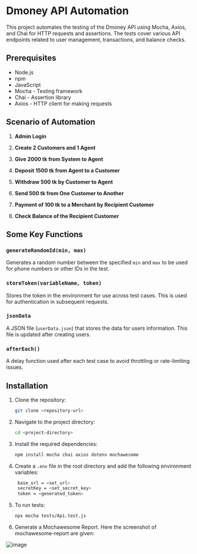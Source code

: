 # Dmoney API Automation

This project automates the testing of the Dmoney API using Mocha, Axios, and Chai for HTTP requests and assertions. The tests cover various API endpoints related to user management, transactions, and balance checks.

## Prerequisites

- Node.js
- npm
- JavaScript
- Mocha - Testing framework
- Chai - Assertion library
- Axios - HTTP client for making requests

## Scenario of Automation

1. **Admin Login**

2. **Create 2 Customers and 1 Agent**

3. **Give 2000 tk from System to Agent**

4. **Deposit 1500 tk from Agent to a Customer**

5. **Withdraw 500 tk by Customer to Agent**

6. **Send 500 tk from One Customer to Another**

7. **Payment of 100 tk to a Merchant by Recipient Customer**

8. **Check Balance of the Recipient Customer**

## Some Key Functions

### `generateRandomId(min, max)`
Generates a random number between the specified `min` and `max` to be used for phone numbers or other IDs in the test.

### `storeToken(variableName, token)`
Stores the token in the environment for use across test cases. This is used for authentication in subsequent requests.

### `jsonData`
A JSON file (`userData.json`) that stores the data for users information. This file is updated after creating users.

### `afterEach()`
A delay function used after each test case to avoid throttling or rate-limiting issues.

## Installation

1. Clone the repository:

    ```bash
    git clone <repository-url>
    ```

2. Navigate to the project directory:

    ```bash
    cd <project-directory>
    ```

3. Install the required dependencies:

    ```bash
    npm install mocha chai axios dotenv mochawesome
    ```

4. Create a `.env` file in the root directory and add the following environment variables:
   
   ```bash
    base_url = <set_url>
    secretKey = <set_secret_key>
    token = <generated_token>
    ```
6. To run tests:

    ```bash
    npx mocha tests/Api.test.js
    ```
7. Generate a Mochawesome Report. Here the screenshot of mochawesome-report are given:

![image](https://github.com/user-attachments/assets/c89c9277-dd3a-4469-87fb-250701844a96)
